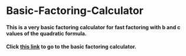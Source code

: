 # Basic-Factoring-Calculator
#### This is a very basic factoring calculator for fast factoring with b and c values of the quadratic formula.
#### Click [this link](https://wesleymcginn.github.io/Basic-Factoring-Calculator/) to go to the basic factoring calculator.
